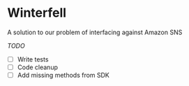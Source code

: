 Winterfell
==========

A solution to our problem of interfacing against Amazon SNS

*TODO*

- [ ] Write tests
- [ ] Code cleanup
- [ ] Add missing methods from SDK
